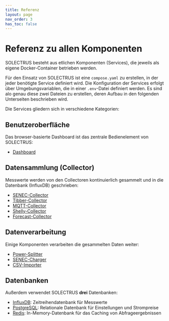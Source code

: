 ```yaml
---
title: Referenz
layout: page
nav_order: 3
has_toc: false
---
```


# Referenz zu allen Komponenten

SOLECTRUS besteht aus etlichen Komponenten (Services), die jeweils als eigene Docker-Container betrieben werden.

Für den Einsatz von SOLECTRUS ist eine `compose.yaml` zu erstellen, in der jeder benötigte Service definiert wird. Die Konfiguration der Services erfolgt über Umgebungsvariablen, die in einer `.env`-Datei definiert werden. Es sind alo genau diese zwei Dateien zu erstellen, deren Aufbau in den folgenden Unterseiten beschrieben wird.

Die Services gliedern sich in verschiedene Kategorien:

## Benutzeroberfläche

Das browser-basierte Dashboard ist das zentrale Bedienelement von SOLECTRUS:

- [Dashboard](dashboard)

## Datensammlung (Collector)

Messwerte werden von den Collectoren kontinuierlich gesammelt und in die Datenbank (InfluxDB) geschrieben:

- [SENEC-Collector](senec-collector)
- [Tibber-Collector](tibber-collector)
- [MQTT-Collector](mqtt-collector)
- [Shelly-Collector](shelly-collector)
- [Forecast-Collector](forecast-collector)

## Datenverarbeitung

Einige Komponenten verarbeiten die gesammelten Daten weiter:

- [Power-Splitter](power-splitter)
- [SENEC-Charger](senec-charger)
- [CSV-Importer](csv-importer)

## Datenbanken

Außerdem verwendet SOLECTRUS **drei** Datenbanken:

- [InfluxDB](influxdb): Zeitreihendatenbank für Messwerte
- [PostgreSQL](postgresql): Relationale Datenbank für Einstellungen und Strompreise
- [Redis](redis): In-Memory-Datenbank für das Caching von Abfrageergebnissen
